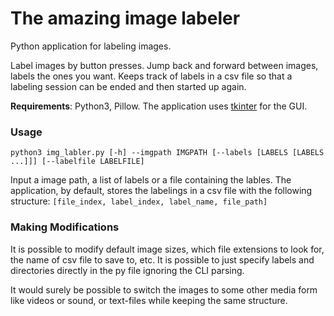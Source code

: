 # The amazing image labeler
Python application for labeling images.

Label images by button presses. Jump back and forward between images, labels the ones you want. Keeps track of labels in a csv file so that a labeling session can be ended and then started up again. 

**Requirements**: Python3, Pillow. The application uses [tkinter](https://docs.python.org/3/library/tk.html) for the GUI.

### Usage
    python3 img_labler.py [-h] --imgpath IMGPATH [--labels [LABELS [LABELS ...]]] [--labelfile LABELFILE]

Input a image path, a list of labels or a file containing the lables. The application, by default, stores the labelings in a csv file with the following structure: ```[file_index, label_index, label_name, file_path]```

### Making Modifications
It is possible to modify default image sizes, which file extensions to look for, the name of csv file to save to, etc. It is possible to just specify labels and directories directly in the py file ignoring the CLI parsing. 

It would surely be possible to switch the images to some other media form like videos or sound, or text-files while keeping the same structure.